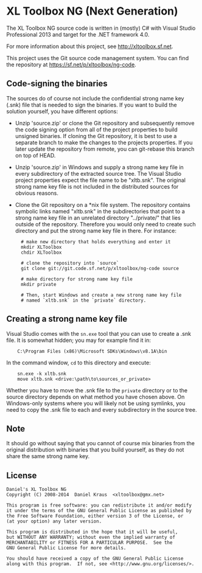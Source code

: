 XL Toolbox NG (Next Generation)
===============================

The XL Toolbox NG source code is written in (mostly) C# with Visual Studio
Professional 2013 and target for the .NET framework 4.0.

For more information about this project, see <http://xltoolbox.sf.net>.

This project uses the Git source code management system. You can find the
repository at <https://sf.net/p/xltoolbox/ng-code>.


Code-signing the binaries
-------------------------

The sources do of course not include the confidential strong name key (.snk)
file that is needed to sign the binaries. If you want to build the solution
yourself, you have different options:

- Unzip 'source.zip' or clone the Git repository and subsequently remove
  the code signing option from all of the project properties to build
  unsigned binaries. If cloning the Git repository, it is best to use a
  separate branch to make the changes to the projects properties. If you
  later update the repository from remote, you can git-rebase this
  branch on top of HEAD.
- Unzip 'source.zip' in Windows and supply a strong name key file in
  every subdirectory of the extracted source tree. The Visual Studio
  project properties expect the file name to be "xltb.snk". The original
  strong name key file is not included in the distributed sources for
  obvious reasons.
- Clone the Git repository on a \*nix file system. The repository
  contains symbolic links named "xltb.snk" in the subdirectories that
  point to a strong name key file in an unrelated directory
  "../private/" that lies outside of the repository. Therefore you would
  only need to create such directory and put the strong name key file in
  there. For instance:
	  
		# make new directory that holds everything and enter it
		mkdir XLToolbox  
		chdir XLToolbox

		# clone the repository into `source`
		git clone git://git.code.sf.net/p/xltoolbox/ng-code source

		# make directory for strong name key file
		mkdir private 

		# Then, start Windows and create a new strong name key file
		# named `xltb.snk` in the `private` directory.


Creating a strong name key file
-------------------------------

Visual Studio comes with the `sn.exe` tool that you can use to create a .snk
file. It is somewhat hidden; you may for example find it in:

		C:\Program Files (x86)\Microsoft SDKs\Windows\v8.1A\bin	

In the command window, `cd` to this directory and execute:

		sn.exe -k xltb.snk
		move xltb.snk <drive:\path\to\sources_or_private>

Whether you have to move the .snk file to the `private` directory or to the
source directory depends on what method you have chosen above. On
Windows-only systems where you will likely not be using symlinks, you need
to copy the .snk file to each and every subdirectory in the source tree.


Note
----

It should go without saying that you cannot of course mix binaries from the
original distribution with binaries that you build yourself, as they do not
share the same strong name key.


License
-------

    Daniel's XL Toolbox NG
    Copyright (C) 2008-2014  Daniel Kraus  <xltoolbox@gmx.net>

    This program is free software: you can redistribute it and/or modify
    it under the terms of the GNU General Public License as published by
    the Free Software Foundation, either version 3 of the License, or
    (at your option) any later version.

    This program is distributed in the hope that it will be useful,
    but WITHOUT ANY WARRANTY; without even the implied warranty of
    MERCHANTABILITY or FITNESS FOR A PARTICULAR PURPOSE.  See the
    GNU General Public License for more details.

    You should have received a copy of the GNU General Public License
    along with this program.  If not, see <http://www.gnu.org/licenses/>.

